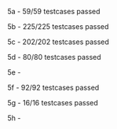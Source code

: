 5a - 59/59 testcases passed

5b - 225/225 testcases passed

5c - 202/202 testcases passed

5d - 80/80 testcases passed

5e -

5f - 92/92 testcases passed

5g - 16/16 testcases passed

5h -
